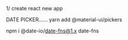 1/ create react new app

DATE PICKER......
 yarn add @material-ui/pickers

 npm i @date-io/date-fns@1.x date-fns